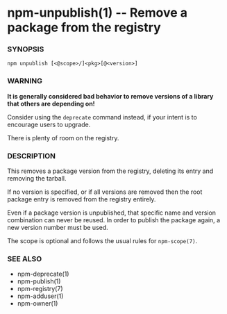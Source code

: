 npm-unpublish(1) -- Remove a package from the registry
======================================================

###  SYNOPSIS

    npm unpublish [<@scope>/]<pkg>[@<version>]

###  WARNING

**It is generally considered bad behavior to remove versions of a library
that others are depending on!**

Consider using the `deprecate` command
instead, if your intent is to encourage users to upgrade.

There is plenty of room on the registry.

###  DESCRIPTION

This removes a package version from the registry, deleting its
entry and removing the tarball.

If no version is specified, or if all versions are removed then
the root package entry is removed from the registry entirely.

Even if a package version is unpublished, that specific name and
version combination can never be reused.  In order to publish the
package again, a new version number must be used.

The scope is optional and follows the usual rules for `npm-scope(7)`.

###  SEE ALSO

* npm-deprecate(1)
* npm-publish(1)
* npm-registry(7)
* npm-adduser(1)
* npm-owner(1)
